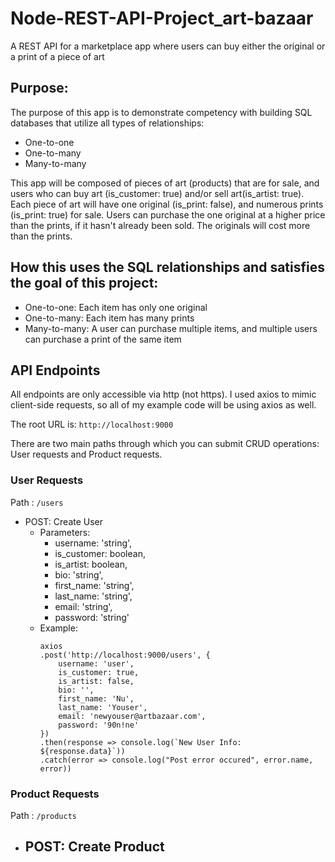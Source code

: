 # Node-REST-API-Project_art-bazaar
A REST API for a marketplace app where users can buy either the original or a print of a piece of art

## Purpose:
The purpose of this app is to demonstrate competency with building SQL databases that utilize all types of relationships:

- One-to-one
- One-to-many
- Many-to-many

This app will be composed of pieces of art (products) that are for sale, and users who can buy art (is_customer: true) and/or sell art(is_artist: true). Each piece of art will have one original (is_print: false), and numerous prints (is_print: true) for sale. Users can purchase the one original at a higher price than the prints, if it hasn't already been sold. The originals will cost more than the prints.

## How this uses the SQL relationships and satisfies the goal of this project:

- One-to-one: Each item has only one original
- One-to-many: Each item has many prints
- Many-to-many: A user can purchase multiple items, and multiple users can purchase a print of the same item

## API Endpoints

All endpoints are only accessible via http (not https). I used axios to mimic client-side requests, so all of my example code will be using axios as well.

The root URL is: `http://localhost:9000`

There are two main paths through which you can submit CRUD operations: User requests and Product requests.

### User Requests

Path
	: `/users`
- POST: Create User
	- Parameters:
		- username: 'string',
        - is_customer: boolean,
        - is_artist: boolean,
        - bio: 'string',
        - first_name: 'string',
        - last_name: 'string',
        - email: 'string',
        - password: 'string'
    - Example:
    	```
	    axios
	    .post('http://localhost:9000/users', {
	        username: 'user',
	        is_customer: true,
	        is_artist: false,
	        bio: '',
	        first_name: 'Nu',
	        last_name: 'Youser',
	        email: 'newyouser@artbazaar.com',
	        password: '90n!ne'
	    })
	    .then(response => console.log(`New User Info: ${response.data}`))
	    .catch(error => console.log("Post error occured", error.name, error))
	    ```


### Product Requests

Path
	: `/products`
- POST: Create Product
	- 





